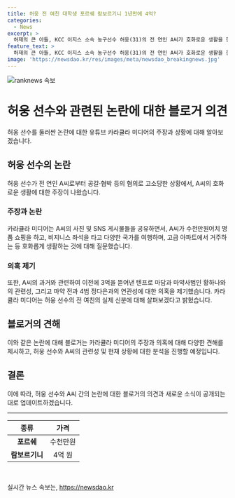 ```yaml
---
title: 허웅 전 여친 대학생 포르쉐 람보르기니 1년만에 4억?
categories:
  - News
excerpt: >
  허재의 큰 아들, KCC 이지스 소속 농구선수 허웅(31)의 전 연인 A씨가 호화로운 생활을 한다는 주장에 대한 폭로가 이어지고 있다. A씨는 평범한 대학생이었다고 주장하며 SNS에 공개된 사진들을 통해 사치로운 생활을 논란 삼았다. 또한, A씨의 전과를 언급하며 허웅과의 관련성을 지적하는 등 사건은 계속될 전망이다. [유튜브 카라큘라 미디어 커뮤니티]
feature_text: >
  허재의 큰 아들, KCC 이지스 소속 농구선수 허웅(31)의 전 연인 A씨가 호화로운 생활을 한다는 주장에 대한 폭로가 이어지고 있다. A씨는 평범한 대학생이었다고 주장하며 SNS에 공개된 사진들을 통해 사치로운 생활을 논란 삼았다. 또한, A씨의 전과를 언급하며 허웅과의 관련성을 지적하는 등 사건은 계속될 전망이다. [유튜브 카라큘라 미디어 커뮤니티]
image: 'https://newsdao.kr/res/images/meta/newsdao_breakingnews.jpg'
---
```


<p><img src="https://newsdao.kr/res/images/meta/newsdao_breakingnews.jpg" alt="ranknews 속보" /></p>

<h1>허웅 선수와 관련된 논란에 대한 블로거 의견</h1>

<p data-ke-size="size16">허웅 선수를 둘러싼 논란에 대한 유튜브 카라큘라 미디어의 주장과 상황에 대해 알아보겠습니다.</p>

<h2>허웅 선수의 논란</h2>

<p data-ke-size="size16">허웅 선수가 전 연인 A씨로부터 공갈·협박 등의 혐의로 고소당한 상황에서, A씨의 호화로운 생활에 대한 주장이 나왔습니다. </p>

<h3>주장과 논란</h3>

<p data-ke-size="size16">카라큘라 미디어는 A씨의 사진 및 SNS 게시물들을 공유하면서, A씨가 수천만원어치 명품 쇼핑을 하고, 비지니스 좌석을 타고 다양한 국가를 여행하며, 고급 아파트에서 거주하는 등 호화롭게 생활하는 것에 대해 질문했습니다.</p>

<h3>의혹 제기</h3>

<p data-ke-size="size16">또한, A씨의 과거와 관련하여 이전에 3억을 뜯어낸 텐프로 마담과 마약사범인 황하나와의 관련성, 그리고 마약 전과 4범 정다은과의 연관성에 대한 의혹을 제기했습니다. 카라큘라 미디어는 허웅 선수의 전 여친의 실제 신분에 대해 살펴보겠다고 밝혔습니다.</p>

<h2>블로거의 견해</h2>

<p data-ke-size="size16">이와 같은 논란에 대해 블로거는 카라큘라 미디어의 주장과 의혹에 대해 다양한 견해를 제시하고, 허웅 선수와 A씨의 관련성 및 현재 상황에 대한 분석을 진행할 예정입니다.</p>

<h2>결론</h2>

<p data-ke-size="size16">이에 따라, 허웅 선수와 A씨 간의 논란에 대한 블로거의 의견과 새로운 소식이 공개되는 대로 업데이트하겠습니다.</p>

<hr>

<table>
    <thead>
        <tr>
            <th style="text-align: center;">종류</th>
            <th style="text-align: center;">가격</th>
        </tr>
    </thead>
    <tbody>
        <tr>
            <td style="text-align: center;"><b>포르쉐</b></td>
            <td style="text-align: center;">수천만원</td>
        </tr>
        <tr>
            <td style="text-align: center;"><b>람보르기니</b></td>
            <td style="text-align: center;">4억 원</td>
        </tr>
    </tbody>
</table>

<p data-ke-size="size16">&nbsp;</p>
실시간 뉴스 속보는, <a href="https://newsdao.kr" rel="dofollow">https://newsdao.kr</a>


